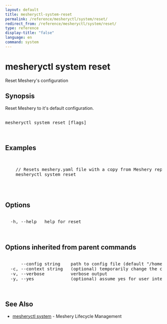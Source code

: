 ```yaml
---
layout: default
title: mesheryctl-system-reset
permalink: /reference/mesheryctl/system/reset/
redirect_from: /reference/mesheryctl/system/reset/
type: reference
display-title: "false"
language: en
command: system
---
```


# mesheryctl system reset

Reset Meshery's configuration

## Synopsis

Reset Meshery to it's default configuration.

<pre class='codeblock-pre'>
<div class='codeblock'>
mesheryctl system reset [flags]

</div>
</pre> 

## Examples

<pre class='codeblock-pre'>
<div class='codeblock'>

	// Resets meshery.yaml file with a copy from Meshery repo
	mesheryctl system reset
	

</div>
</pre> 

## Options

<pre class='codeblock-pre'>
<div class='codeblock'>
  -h, --help   help for reset

</div>
</pre>

## Options inherited from parent commands

<pre class='codeblock-pre'>
<div class='codeblock'>
      --config string    path to config file (default "/home/admin-pc/.meshery/config.yaml")
  -c, --context string   (optional) temporarily change the current context.
  -v, --verbose          verbose output
  -y, --yes              (optional) assume yes for user interactive prompts.

</div>
</pre>

## See Also

* [mesheryctl system](system/)	 - Meshery Lifecycle Management

